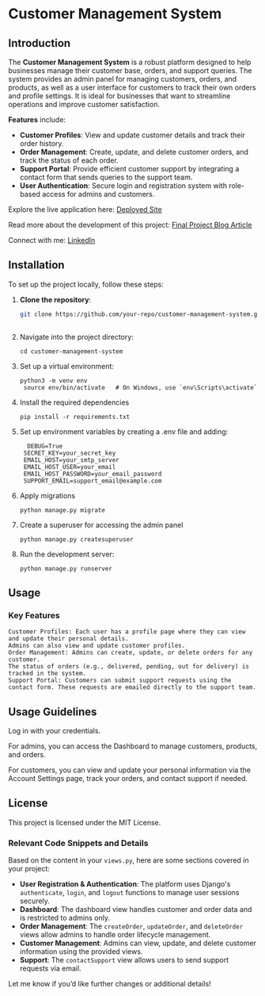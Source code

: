 # Customer Management System

## Introduction

The **Customer Management System** is a robust platform designed to help businesses manage their customer base, orders, and support queries. The system provides an admin panel for managing customers, orders, and products, as well as a user interface for customers to track their own orders and profile settings. It is ideal for businesses that want to streamline operations and improve customer satisfaction.

**Features** include:
- **Customer Profiles**: View and update customer details and track their order history.
- **Order Management**: Create, update, and delete customer orders, and track the status of each order.
- **Support Portal**: Provide efficient customer support by integrating a contact form that sends queries to the support team.
- **User Authentication**: Secure login and registration system with role-based access for admins and customers.

Explore the live application here: [Deployed Site](#)

Read more about the development of this project: [Final Project Blog Article](#)

Connect with me: [LinkedIn](#)

## Installation

To set up the project locally, follow these steps:

1. **Clone the repository**:
   ```bash
   git clone https://github.com/your-repo/customer-management-system.git
  
2. Navigate into the project directory:
   ```
   cd customer-management-system
3. Set up a virtual environment:
   ```
   python3 -m venv env
    source env/bin/activate   # On Windows, use `env\Scripts\activate`
4. Install the required dependencies
   ```
   pip install -r requirements.txt
5. Set up environment variables by creating a .env file and adding:
   ```
     DEBUG=True
    SECRET_KEY=your_secret_key
    EMAIL_HOST=your_smtp_server
    EMAIL_HOST_USER=your_email
    EMAIL_HOST_PASSWORD=your_email_password
    SUPPORT_EMAIL=support_email@example.com

6. Apply migrations
   ```
   python manage.py migrate
7. Create a superuser for accessing the admin panel
   ```
   python manage.py createsuperuser
8. Run the development server:
   ```
   python manage.py runserver

## Usage
  ### Key Features
    Customer Profiles: Each user has a profile page where they can view and update their personal details. 
    Admins can also view and update customer profiles.
    Order Management: Admins can create, update, or delete orders for any customer. 
    The status of orders (e.g., delivered, pending, out for delivery) is tracked in the system.
    Support Portal: Customers can submit support requests using the contact form. These requests are emailed directly to the support team.

## Usage Guidelines
   Log in with your credentials.
   
   For admins, you can access the Dashboard to manage customers, products, and orders.
  
   For customers, you can view and update your personal information via the Account Settings page, track your orders, and contact support if needed.

## License
  This project is licensed under the MIT License.

  
### Relevant Code Snippets and Details
Based on the content in your `views.py`, here are some sections covered in your project:

- **User Registration & Authentication**: The platform uses Django's `authenticate`, `login`, and `logout` functions to manage user sessions securely.
- **Dashboard**: The dashboard view handles customer and order data and is restricted to admins only.
- **Order Management**: The `createOrder`, `updateOrder`, and `deleteOrder` views allow admins to handle order lifecycle management.
- **Customer Management**: Admins can view, update, and delete customer information using the provided views.
- **Support**: The `contactSupport` view allows users to send support requests via email.

Let me know if you’d like further changes or additional details!

